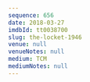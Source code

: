 ```yaml
---
sequence: 656
date: 2018-03-27
imdbId: tt0038700
slug: the-locket-1946
venue: null
venueNotes: null
medium: TCM
mediumNotes: null
---
```

